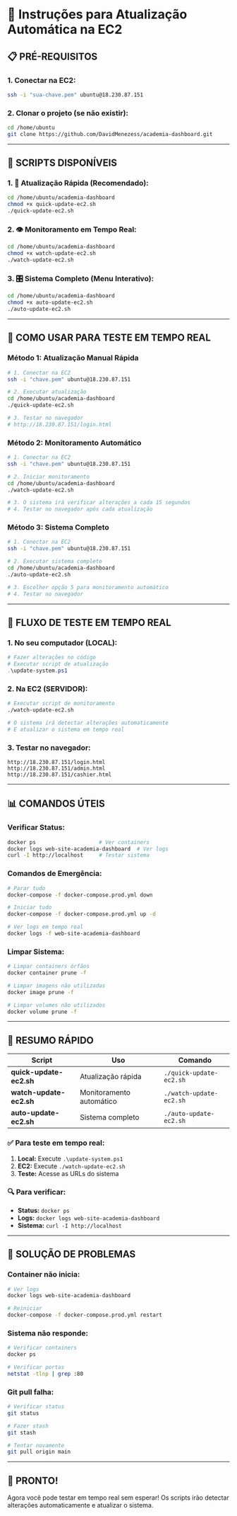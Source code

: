 # 🚀 Instruções para Atualização Automática na EC2

## 📋 **PRÉ-REQUISITOS**

### **1. Conectar na EC2:**
```bash
ssh -i "sua-chave.pem" ubuntu@18.230.87.151
```

### **2. Clonar o projeto (se não existir):**
```bash
cd /home/ubuntu
git clone https://github.com/DavidMenezess/academia-dashboard.git
```

---

## 🔧 **SCRIPTS DISPONÍVEIS**

### **1. 🚀 Atualização Rápida (Recomendado):**
```bash
cd /home/ubuntu/academia-dashboard
chmod +x quick-update-ec2.sh
./quick-update-ec2.sh
```

### **2. 👁️ Monitoramento em Tempo Real:**
```bash
cd /home/ubuntu/academia-dashboard
chmod +x watch-update-ec2.sh
./watch-update-ec2.sh
```

### **3. 🎛️ Sistema Completo (Menu Interativo):**
```bash
cd /home/ubuntu/academia-dashboard
chmod +x auto-update-ec2.sh
./auto-update-ec2.sh
```

---

## 🎯 **COMO USAR PARA TESTE EM TEMPO REAL**

### **Método 1: Atualização Manual Rápida**
```bash
# 1. Conectar na EC2
ssh -i "chave.pem" ubuntu@18.230.87.151

# 2. Executar atualização
cd /home/ubuntu/academia-dashboard
./quick-update-ec2.sh

# 3. Testar no navegador
# http://18.230.87.151/login.html
```

### **Método 2: Monitoramento Automático**
```bash
# 1. Conectar na EC2
ssh -i "chave.pem" ubuntu@18.230.87.151

# 2. Iniciar monitoramento
cd /home/ubuntu/academia-dashboard
./watch-update-ec2.sh

# 3. O sistema irá verificar alterações a cada 15 segundos
# 4. Testar no navegador após cada atualização
```

### **Método 3: Sistema Completo**
```bash
# 1. Conectar na EC2
ssh -i "chave.pem" ubuntu@18.230.87.151

# 2. Executar sistema completo
cd /home/ubuntu/academia-dashboard
./auto-update-ec2.sh

# 3. Escolher opção 5 para monitoramento automático
# 4. Testar no navegador
```

---

## 🔄 **FLUXO DE TESTE EM TEMPO REAL**

### **1. No seu computador (LOCAL):**
```powershell
# Fazer alterações no código
# Executar script de atualização
.\update-system.ps1
```

### **2. Na EC2 (SERVIDOR):**
```bash
# Executar script de monitoramento
./watch-update-ec2.sh

# O sistema irá detectar alterações automaticamente
# E atualizar o sistema em tempo real
```

### **3. Testar no navegador:**
```
http://18.230.87.151/login.html
http://18.230.87.151/admin.html
http://18.230.87.151/cashier.html
```

---

## 📊 **COMANDOS ÚTEIS**

### **Verificar Status:**
```bash
docker ps                    # Ver containers
docker logs web-site-academia-dashboard  # Ver logs
curl -I http://localhost     # Testar sistema
```

### **Comandos de Emergência:**
```bash
# Parar tudo
docker-compose -f docker-compose.prod.yml down

# Iniciar tudo
docker-compose -f docker-compose.prod.yml up -d

# Ver logs em tempo real
docker logs -f web-site-academia-dashboard
```

### **Limpar Sistema:**
```bash
# Limpar containers órfãos
docker container prune -f

# Limpar imagens não utilizadas
docker image prune -f

# Limpar volumes não utilizados
docker volume prune -f
```

---

## 🎯 **RESUMO RÁPIDO**

| **Script** | **Uso** | **Comando** |
|------------|---------|-------------|
| **quick-update-ec2.sh** | Atualização rápida | `./quick-update-ec2.sh` |
| **watch-update-ec2.sh** | Monitoramento automático | `./watch-update-ec2.sh` |
| **auto-update-ec2.sh** | Sistema completo | `./auto-update-ec2.sh` |

### **✅ Para teste em tempo real:**
1. **Local:** Execute `.\update-system.ps1`
2. **EC2:** Execute `./watch-update-ec2.sh`
3. **Teste:** Acesse as URLs do sistema

### **🔍 Para verificar:**
- **Status:** `docker ps`
- **Logs:** `docker logs web-site-academia-dashboard`
- **Sistema:** `curl -I http://localhost`

---

## 🚨 **SOLUÇÃO DE PROBLEMAS**

### **Container não inicia:**
```bash
# Ver logs
docker logs web-site-academia-dashboard

# Reiniciar
docker-compose -f docker-compose.prod.yml restart
```

### **Sistema não responde:**
```bash
# Verificar containers
docker ps

# Verificar portas
netstat -tlnp | grep :80
```

### **Git pull falha:**
```bash
# Verificar status
git status

# Fazer stash
git stash

# Tentar novamente
git pull origin main
```

---

## 🎉 **PRONTO!**

Agora você pode testar em tempo real sem esperar! Os scripts irão detectar alterações automaticamente e atualizar o sistema.


